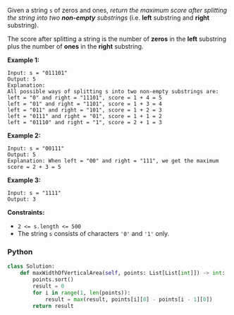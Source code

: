 Given a string  `s` of zeros and ones,  _return the maximum score after splitting the string into two  **non-empty**
substrings_  (i.e.  **left**  substring and  **right**  substring).

The score after splitting a string is the number of  **zeros**  in the  **left**  substring plus the number of  **ones**
in the  **right**  substring.

**Example 1:**

```
Input: s = "011101"
Output: 5 
Explanation: 
All possible ways of splitting s into two non-empty substrings are:
left = "0" and right = "11101", score = 1 + 4 = 5 
left = "01" and right = "1101", score = 1 + 3 = 4 
left = "011" and right = "101", score = 1 + 2 = 3 
left = "0111" and right = "01", score = 1 + 1 = 2 
left = "01110" and right = "1", score = 2 + 1 = 3
```

**Example 2:**

```
Input: s = "00111"
Output: 5
Explanation: When left = "00" and right = "111", we get the maximum score = 2 + 3 = 5
```

**Example 3:**

```
Input: s = "1111"
Output: 3
```

**Constraints:**

- `2 <= s.length <= 500`
- The string  `s`  consists of characters  `'0'`  and  `'1'`  only.

### Python

```python
class Solution:
    def maxWidthOfVerticalArea(self, points: List[List[int]]) -> int:
        points.sort()
        result = 0
        for i in range(1, len(points)):
            result = max(result, points[i][0] - points[i - 1][0])
        return result
```